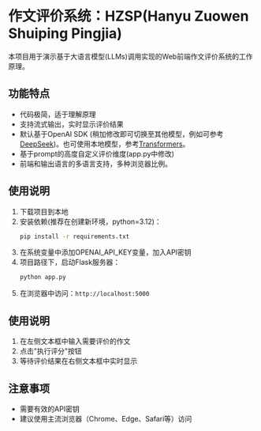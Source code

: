 # 作文评价系统：HZSP(Hanyu Zuowen Shuiping Pingjia)
本项目用于演示基于大语言模型(LLMs)调用实现的Web前端作文评价系统的工作原理。

## 功能特点
- 代码极简，适于理解原理
- 支持流式输出，实时显示评价结果
- 默认基于OpenAI SDK (稍加修改即可切换至其他模型，例如可参考[DeepSeek](https://api-docs.deepseek.com/zh-cn/))。也可使用本地模型，参考[Transformers](https://huggingface.co/docs/transformers/index)。
- 基于prompt的高度自定义评价维度(app.py中修改)
- 前端和输出语言的多语言支持，多种浏览器比例。

## 使用说明

1. 下载项目到本地
2. 安装依赖(推荐在创建新环境，python=3.12)：
   ```bash
   pip install -r requirements.txt
   ```
3. 在系统变量中添加OPENAI_API_KEY变量，加入API密钥
4. 项目路径下，启动Flask服务器：
   ```bash
   python app.py
   ```
2. 在浏览器中访问：`http://localhost:5000`

## 使用说明

1. 在左侧文本框中输入需要评价的作文
2. 点击"执行评分"按钮
3. 等待评价结果在右侧文本框中实时显示

## 注意事项

- 需要有效的API密钥
- 建议使用主流浏览器（Chrome、Edge、Safari等）访问 